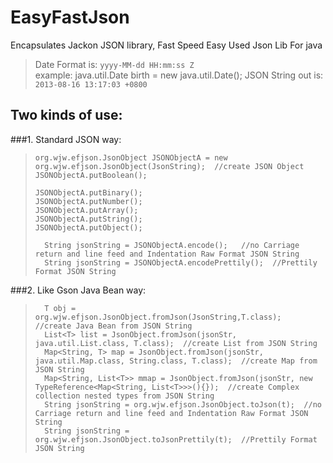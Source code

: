 EasyFastJson
============

Encapsulates Jackon JSON library, Fast Speed Easy Used Json Lib For java

> Date Format is: `yyyy-MM-dd HH:mm:ss Z`  
>example: 
> java.util.Date birth = new java.util.Date();
> JSON String out is: `2013-08-16 13:17:03 +0800` 

Two kinds of use:  
--------------
###1.  Standard JSON way:
>  `org.wjw.efjson.JsonObject JSONObjectA = new org.wjw.efjson.JsonObject(JsonString);  //create JSON Object`
>  `JSONObjectA.putBoolean();`  
>
>  `JSONObjectA.putBinary();`  
>  `JSONObjectA.putNumber();`  
>  `JSONObjectA.putArray();`  
>  `JSONObjectA.putString();`  
>  `JSONObjectA.putObject();`  
>  
>  `  String jsonString = JSONObjectA.encode();   //no Carriage return and line feed and Indentation Raw Format JSON String`  
>  `  String jsonString = JSONObjectA.encodePrettily();  //Prettily Format JSON String`  
  

###2. Like Gson Java Bean way:
>  `  T obj = org.wjw.efjson.JsonObject.fromJson(JsonString,T.class);  //create Java Bean from JSON String`  
>  `  List<T> list = JsonObject.fromJson(jsonStr, java.util.List.class, T.class);  //create List from JSON String`  
>  `  Map<String, T> map = JsonObject.fromJson(jsonStr, java.util.Map.class, String.class, T.class);  //create Map from JSON String`  
>  `  Map<String, List<T>> mmap = JsonObject.fromJson(jsonStr, new TypeReference<Map<String, List<T>>>(){});  //create Complex collection nested types from JSON String`  
>  `  String jsonString = org.wjw.efjson.JsonObject.toJson(t);  //no Carriage return and line feed and Indentation Raw Format JSON String`  
>  `  String jsonString = org.wjw.efjson.JsonObject.toJsonPrettily(t);  //Prettily Format JSON String`  
